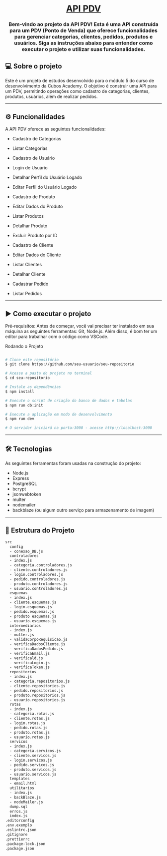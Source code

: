 <h1 align="center">
    <a href="#" alt="API PDV"> API PDV </a>
</h1>
<h3 align="center">
    Bem-vindo ao projeto da API PDV! Esta é uma API construída para um PDV (Ponto de Venda) que oferece funcionalidades para gerenciar categorias, clientes, pedidos, produtos e usuários. Siga as instruções abaixo para entender como executar o projeto e utilizar suas funcionalidades.
</h3>

## 💻 Sobre o projeto
Este é um projeto de estudos desenvolvido para o módulo 5 do curso de desenvolvimento da Cubos Academy. O objetivo é construir uma API para um PDV, permitindo operações como cadastro de categorias, clientes, produtos, usuários, além de realizar pedidos.

---

## ⚙️ Funcionalidades
A API PDV oferece as seguintes funcionalidades:

- Cadastro de Categorias
- Listar Categorias

- Cadastro de Usuário
- Login de Usuário
- Detalhar Perfil do Usuário Logado
- Editar Perfil do Usuário Logado

- Cadastro de Produto
- Editar Dados do Produto
- Listar Produtos
- Detalhar Produto
- Excluir Produto por ID

- Cadastro de Cliente
- Editar Dados do Cliente
- Listar Clientes
- Detalhar Cliente

- Cadastrar Pedido
- Listar Pedidos

---

## ▶️ Como executar o projeto
Pré-requisitos:
Antes de começar, você vai precisar ter instalado em sua máquina as seguintes ferramentas:
Git, Node.js.
Além disso, é bom ter um editor para trabalhar com o código como VSCode.

Rodando o Projeto
```bash

# Clone este repositório
$ git clone https://github.com/seu-usuario/seu-repositorio

# Acesse a pasta do projeto no terminal
$ cd seu-repositorio

# Instale as dependências
$ npm install

# Execute o script de criação do banco de dados e tabelas
$ npm run db:init

# Execute a aplicação em modo de desenvolvimento
$ npm run dev

# O servidor iniciará na porta:3000 - acesse http://localhost:3000

```

---

## 🛠 Tecnologias
As seguintes ferramentas foram usadas na construção do projeto:

- Node.js
- Express
- PostgreSQL
- bcrypt
- jsonwebtoken
- multer
- nodemailer
- backblaze (ou algum outro serviço para armazenamento de imagem)

---

## 🧱 Estrutura do Projeto

```sh
src
  config
  - conexao_DB.js
  controladores
  - index.js
  - categoria.controladores.js
  - cliente.controladores.js
  - login.controladores.js
  - pedido.controladores.js
  - produto.controladores.js
  - usuario.controladores.js
  esquemas
  - index.js
  - cliente.esquemas.js
  - login.esquemas.js
  - pedido.esquemas.js
  - produto esquemas.js
  - usuario.esquemas.js
  intermediarios
  - index.js
  - multer.js
  - validaCorpoRequisicao.js
  - verificaDadosCliente.js
  - verificaDadosPedido.js
  - verificaEmail.js
  - verificald.js
  - verificaLogin.js
  - verificaToken.js
  repositorios
  - index.js
  - categoria.repositorios.js
  - cliente.repositorios.js
  - pedido.repositorios.js
  - produto.repositorios.js
  - usuario.repositorios.js
  rotas
  - index.js
  - categoria.rotas.js
  - cliente.rotas.js
  - login.rotas.js
  - pedido.rotas.js
  - produto.rotas.js
  - usuario.rotas.js
  servicos
  - index.js
  - categoria.servicos.js
  - cliente.servicos.js
  - login.servicos.js
  - pedido.servicos.js
  - produto.servicos.js
  - usuario.servicos.js
  templates
  - email.html
  utilitarios
  - index.js
  - backBlaze.js
  - nodeMailer.js
  dump.sql
  erros.js
  index.js
.editorconfig
.env.exemplo
.eslintrc.json
.gitignore
.prettierrc
.package-lock.json
.package.json

```
